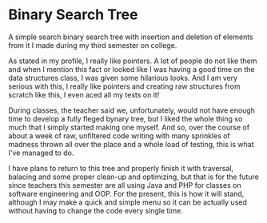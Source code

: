# Binary Search Tree
A simple search binary search tree with insertion and deletion of elements from it I made during my third semester on college.

As stated in my profile, I really like pointers. A lot of people do not like them and when I mention this fact or looked like I was having a good time on the data structures class, I was given some hilarious looks.
And I am very serious with this, I really like pointers and creating raw structures from scratch like this, I even aced all my tests on it!

During classes, the teacher said we, unfortunately, would not have enough time to develop a fully fleged bynary tree, but I liked the whole thing so much that I simply started making one myself.
And so, over the course of about a week of raw, unfiltered code writing with many sprinkles of madness thrown all over the place and a whole load of testing, this is what I've managed to do.

I have plans to return to this tree and properly finish it with traversal, balacing and some proper clean-up and optimizing, but that is for the future since teachers this semester are all using Java and PHP for classes on software engineering and OOP.
For the present, this is how it will stand, although I may make a quick and simple menu so it can be actually used without having to change the code every single time.
